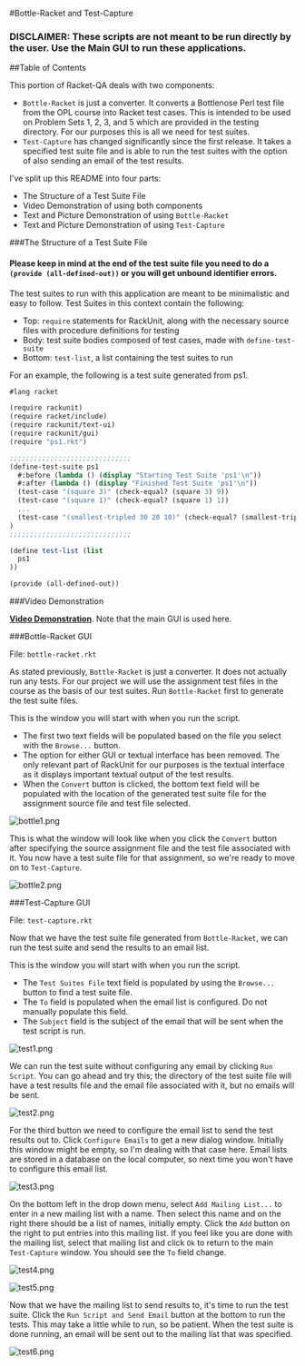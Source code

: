 #Bottle-Racket and Test-Capture

### DISCLAIMER: These scripts are not meant to be run directly by the user. Use the Main GUI to run these applications.

##Table of Contents

This portion of Racket-QA deals with two components:
* `Bottle-Racket` is just a converter. It converts a Bottlenose Perl test file from the OPL course into Racket test cases. This is intended to be used on Problem Sets 1, 2, 3, and 5 which are provided in the testing directory. For our purposes this is all we need for test suites.
* `Test-Capture` has changed significantly since the first release. It takes a specified test suite file and is able to run the test suites with the option of also sending an email of the test results.

I've split up this README into four parts:
* The Structure of a Test Suite File
* Video Demonstration of using both components
* Text and Picture Demonstration of using `Bottle-Racket`
* Text and Picture Demonstration of using `Test-Capture`


###The Structure of a Test Suite File

#### Please keep in mind at the end of the test suite file you need to do a `(provide (all-defined-out))` or you will get unbound identifier errors.

The test suites to run with this application are meant to be minimalistic and easy to follow. Test Suites in this context contain the following:
* Top: `require` statements for RackUnit, along with the necessary source files with procedure definitions for testing
* Body: test suite bodies composed of test cases, made with `define-test-suite`
* Bottom: `test-list`, a list containing the test suites to run

For an example, the following is a test suite generated from ps1.
```scheme
#lang racket

(require rackunit)
(require racket/include)
(require rackunit/text-ui)
(require rackunit/gui)
(require "ps1.rkt")

;;;;;;;;;;;;;;;;;;;;;;;;;;;;;;
(define-test-suite ps1
  #:before (lambda () (display "Starting Test Suite 'ps1'\n"))
  #:after (lambda () (display "Finished Test Suite 'ps1'\n"))
  (test-case "(square 3)" (check-equal? (square 3) 9))
  (test-case "(square 1)" (check-equal? (square 1) 1))
  ...
  (test-case "(smallest-tripled 30 20 10)" (check-equal? (smallest-tripled 30 20 10) 30))
)
;;;;;;;;;;;;;;;;;;;;;;;;;;;;;;

(define test-list (list
  ps1
))

(provide (all-defined-out))
```


###Video Demonstration

[**Video Demonstration**][Bottle-Video]. Note that the main GUI is used here.


###Bottle-Racket GUI

File: `bottle-racket.rkt`

As stated previously, `Bottle-Racket` is just a converter. It does not actually run any tests. For our project we will use the assignment test files in the course as the basis of our test suites. Run `Bottle-Racket` first to generate the test suite files.

This is the window you will start with when you run the script. 
* The first two text fields will be populated based on the file you select with the `Browse...` button.
* The option for either GUI or textual interface has been removed. The only relevant part of RackUnit for our purposes is the textual interface as it displays important textual output of the test results.
* When the `Convert` button is clicked, the bottom text field will be populated with the location of the generated test suite file for the assignment source file and test file selected.

![bottle1.png](https://raw.githubusercontent.com/oplS15projects/Racket-QA/master/Bottle-Racket/documentation/bottle-racket/v3/bottle1.png)

This is what the window will look like when you click the `Convert` button after specifying the source assignment file and the test file associated with it. You now have a test suite file for that assignment, so we're ready to move on to `Test-Capture`.

![bottle2.png](https://raw.githubusercontent.com/oplS15projects/Racket-QA/master/Bottle-Racket/documentation/bottle-racket/v3/bottle2.png)

###Test-Capture GUI

File: `test-capture.rkt`

Now that we have the test suite file generated from `Bottle-Racket`, we can run the test suite and send the results to an email list.

This is the window you will start with when you run the script.
* The `Test Suites File` text field is populated by using the `Browse...` button to find a test suite file.
* The `To` field is populated when the email list is configured. Do not manually populate this field.
* The `Subject` field is the subject of the email that will be sent when the test script is run.

![test1.png](https://raw.githubusercontent.com/oplS15projects/Racket-QA/master/Bottle-Racket/documentation/test-capture/v3/test1.png)

We can run the test suite without configuring any email by clicking `Run Script`. You can go ahead and try this; the directory of the test suite file will have a test results file and the email file associated with it, but no emails will be sent.

![test2.png](https://raw.githubusercontent.com/oplS15projects/Racket-QA/master/Bottle-Racket/documentation/test-capture/v3/test2.png)

For the third button we need to configure the email list to send the test results out to. Click `Configure Emails` to get a new dialog window. Initially this window might be empty, so I'm dealing with that case here. Email lists are stored in a database on the local computer, so next time you won't have to configure this email list.

![test3.png](https://raw.githubusercontent.com/oplS15projects/Racket-QA/master/Bottle-Racket/documentation/test-capture/v3/test3.png)

On the bottom left in the drop down menu, select `Add Mailing List...` to enter in a new mailing list with a name. Then select this name and on the right there should be a list of names, initially empty. Click the `Add` button on the right to put entries into this mailing list. If you feel like you are done with the mailing list, select that mailing list and click `Ok` to return to the main `Test-Capture` window. You should see the `To` field change.

![test4.png](https://raw.githubusercontent.com/oplS15projects/Racket-QA/master/Bottle-Racket/documentation/test-capture/v3/test4.png)

![test5.png](https://raw.githubusercontent.com/oplS15projects/Racket-QA/master/Bottle-Racket/documentation/test-capture/v3/test5.png)

Now that we have the mailing list to send results to, it's time to run the test suite. Click the `Run Script and Send Email` button at the bottom to run the tests. This may take a little while to run, so be patient. When the test suite is done running, an email will be sent out to the mailing list that was specified.

![test6.png](https://raw.githubusercontent.com/oplS15projects/Racket-QA/master/Bottle-Racket/documentation/test-capture/v3/test6.png)


<!-- Links -->
[Bottle-Video]: https://www.youtube.com/watch?v=Ws2mMMBFns4
